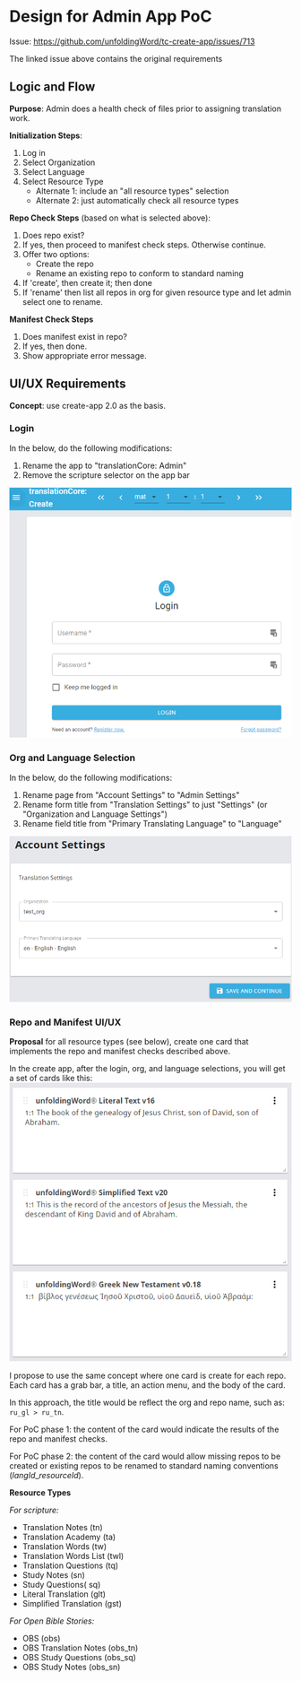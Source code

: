 # Design for Admin App PoC

Issue: https://github.com/unfoldingWord/tc-create-app/issues/713

The linked issue above contains the original requirements

## Logic and Flow

**Purpose**: Admin does a health check of files prior to assigning translation work.

**Initialization Steps**:
1. Log in
2. Select Organization
3. Select Language
4. Select Resource Type 
	- Alternate 1: include an "all resource types" selection
	- Alternate 2: just automatically check all resource types

**Repo Check Steps** (based on what is selected above):
1. Does repo exist?
2. If yes, then proceed to manifest check steps. Otherwise continue.
3. Offer two options: 
	- Create the repo
	- Rename an existing repo to conform to standard naming
4. If 'create', then create it; then done
5. If 'rename' then list all repos in org for given resource type and let admin select one to rename.

**Manifest Check Steps**
1. Does manifest exist in repo?
2. If yes, then done.
3. Show appropriate error message.

## UI/UX Requirements

**Concept**: use create-app 2.0 as the basis.

### Login

In the below, do the following modifications:
1. Rename the app to "translationCore: Admin"
2. Remove the scripture selector on the app bar

![login](Pasted-image-20210225103457.png)

### Org and Language Selection

In the below, do the following modifications:
1. Rename page from "Account Settings" to "Admin Settings"
2. Rename form title from "Translation Settings" to just "Settings" (or "Organization and Language Settings")
3. Rename field title from "Primary Translating Language" to "Language"

![settings](Pasted-image-20210225103832.png)

### Repo and Manifest UI/UX

**Proposal** for all resource types (see below), create one card that implements the repo and manifest checks described above.

In the create app, after the login, org, and language selections, you will get a set of cards like this:
![cards](Pasted-image-20210225105501.png)

I propose to use the same concept where one card is create for each repo. Each card has a grab bar, a title, an action menu, and the body of the card.

In this approach, the title would be reflect the org and repo name, such as:
`ru_gl > ru_tn`.

For PoC phase 1: the content of the card would indicate the results of the repo and manifest checks.

For PoC phase 2: the content of the card would allow missing repos to be created or existing repos to be renamed to standard naming conventions (*langId*\_*resourceId*).

**Resource Types**

*For scripture:*
- Translation Notes (tn)
- Translation Academy (ta)
- Translation Words (tw)
- Translation Words List (twl)
- Translation Questions (tq)
- Study Notes (sn)
- Study Questions( sq)
- Literal Translation (glt)
- Simplified Translation (gst)

*For Open Bible Stories:*
- OBS (obs)
- OBS Translation Notes (obs_tn)
- OBS Study Questions (obs_sq)
- OBS Study Notes (obs_sn)


